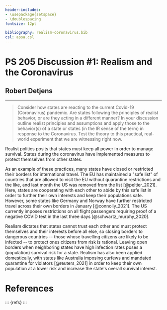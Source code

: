 ```yaml
---
header-includes:
- \usepackage{setspace}
- \doublespacing
fontsize: 12pt

bibliography: realism-coronavirus.bib
csl: apsa.csl
---
```


# PS 205 Discussion #1: Realism and the Coronavirus

## Robert Detjens

---

> Consider how states are reacting to the current Covid-19 (Coronavirus) pandemic. Are states following the principles
> of realist behavior, or are they acting in a different manner? In your discussion outline realist principles and
> assumptions and apply those to the behavior(s) of a state or states (in the IR sense of the term) in response to the
> Coronavirus. Test the theory to this practical, real-world experiment that we are witnessing right now.

Realist politics posits that states must keep all power in order to manage survival. States during the coronavirus have
implemented measures to protect themselves from other states.

As an example of these practices, many states have closed or restricted their borders for international travel. The EU
has maintained a "safe list" of countries that are allowed to visit the EU without quarantine restrictions and the like,
and last month the US was removed from the list [@peltier_2021]. Here, states are cooperating with each other to abide
by this safe list in order to further their own interests and keep their populations safe. However, some states like
Germany and Norway have further restricted travel across their own borders in January [@connolly_2021]. The US currently
imposes restrictions on all flight passengers requiring proof of a negative COVID test in the last three days
[@schwartz_murphy_2020].

Realism dictates that states cannot trust each other and must protect themselves and their
interests before all else, so closing borders to dangerous countries -- those whose travelling citizens are likely to be
infected -- to protect ones citizens from risk is rational. Leaving open borders when neighboring states have high
infection rates poses a (population) survival risk for a state. Realism has also been applied domestically, with states
like Australia imposing curfews and mandated quarantine for violators [@reuters_2021] in order to keep their own
population at a lower risk and increase the state's overall survival interest.


# References

::: {refs}
:::
